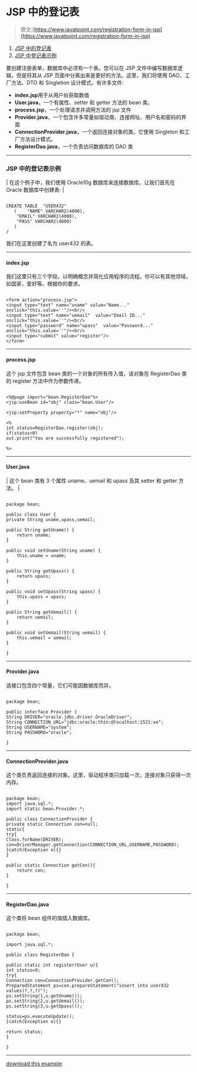 # JSP 中的登记表

> 原文:[https://www.javatpoint.com/registration-form-in-jsp](https://www.javatpoint.com/registration-form-in-jsp)

1.  [JSP 中的登记表](#)
2.  [JSP 中登记表示例](#jspregisex)

要创建注册表单，数据库中必须有一个表。您可以在 JSP 文件中编写数据库逻辑，但是将其从 JSP 页面中分离出来是更好的方法。这里，我们将使用 DAO、工厂方法、DTO 和 Singletion 设计模式。有许多文件:

*   **index.jsp**用于从用户处获取数值
*   **User.java**，一个有属性、setter 和 getter 方法的 bean 类。
*   **process.jsp**，一个处理请求并调用方法的 jsp 文件
*   **Provider.java**，一个包含许多常量如驱动类、连接网址、用户名和密码的界面
*   **ConnectionProvider.java**，一个返回连接对象的类。它使用 Singleton 和工厂方法设计模式。
*   **RegisterDao.java**，一个负责访问数据库的 DAO 类

* * *

### JSP 中的登记表示例

| 在这个例子中，我们使用 Oracle10g 数据库来连接数据库。让我们首先在 Oracle 数据库中创建表: |

```

CREATE TABLE  "USER432" 
   (	"NAME" VARCHAR2(4000), 
	"EMAIL" VARCHAR2(4000), 
	"PASS" VARCHAR2(4000)
   )
/

```

我们在这里创建了名为 user432 的表。

* * *

#### index.jsp

我们这里只有三个字段，以明确概念并简化应用程序的流程。你可以有其他领域，如国家，爱好等。根据你的要求。

```

<form action="process.jsp">
<input type="text" name="uname" value="Name..." onclick="this.value=''"/><br/>
<input type="text" name="uemail"  value="Email ID..." onclick="this.value=''"/><br/>
<input type="password" name="upass"  value="Password..." onclick="this.value=''"/><br/>
<input type="submit" value="register"/>
</form>

```

* * *

#### process.jsp

这个 jsp 文件包含 bean 类的一个对象的所有传入值，该对象在 RegisterDao 类的 register 方法中作为参数传递。

```

<%@page import="bean.RegisterDao"%>
<jsp:useBean id="obj" class="bean.User"/>

<jsp:setProperty property="*" name="obj"/>

<%
int status=RegisterDao.register(obj);
if(status>0)
out.print("You are successfully registered");

%>

```

* * *

#### User.java

| 这个 bean 类有 3 个属性 uname、uemail 和 upass 及其 setter 和 getter 方法。 |

```

package bean;

public class User {
private String uname,upass,uemail;

public String getUname() {
	return uname;
}

public void setUname(String uname) {
	this.uname = uname;
}

public String getUpass() {
	return upass;
}

public void setUpass(String upass) {
	this.upass = upass;
}

public String getUemail() {
	return uemail;
}

public void setUemail(String uemail) {
	this.uemail = uemail;
}

}

```

* * *

#### Provider.java

该接口包含四个常量，它们可能因数据库而异。

```

package bean;

public interface Provider {
String DRIVER="oracle.jdbc.driver.OracleDriver";
String CONNECTION_URL="jdbc:oracle:thin:@localhost:1521:xe";
String USERNAME="system";
String PASSWORD="oracle";

}

```

* * *

#### ConnectionProvider.java

这个类负责返回连接的对象。这里，驱动程序类只加载一次，连接对象只获得一次内存。

```

package bean;
import java.sql.*;
import static bean.Provider.*;

public class ConnectionProvider {
private static Connection con=null;
static{
try{
Class.forName(DRIVER);
con=DriverManager.getConnection(CONNECTION_URL,USERNAME,PASSWORD);
}catch(Exception e){}
}

public static Connection getCon(){
	return con;
}

}

```

* * *

#### RegisterDao.java

这个类将 bean 组件的值插入数据库。

```

package bean;

import java.sql.*;

public class RegisterDao {

public static int register(User u){
int status=0;
try{
Connection con=ConnectionProvider.getCon();
PreparedStatement ps=con.prepareStatement("insert into user432 values(?,?,?)");
ps.setString(1,u.getUname());
ps.setString(2,u.getUemail());
ps.setString(3,u.getUpass());

status=ps.executeUpdate();
}catch(Exception e){}

return status;
}

}

```

* * *

[download this example](https://static.javatpoint.com/src/jsp/registration.zip)